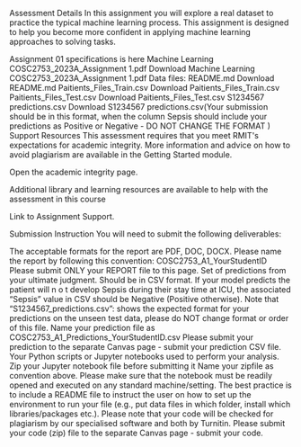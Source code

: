 Assessment Details
In this assignment you will explore a real dataset to practice the typical machine learning process. This assignment is designed to help you become more confident in applying machine learning approaches to solving tasks.

Assignment 01 specifications is here Machine Learning COSC2753_2023A_Assignment 1.pdf Download Machine Learning COSC2753_2023A_Assignment 1.pdf 
Data files:
README.md Download README.md 
Paitients_Files_Train.csv Download Paitients_Files_Train.csv 
Paitients_Files_Test.csv Download Paitients_Files_Test.csv 
S1234567 predictions.csv Download S1234567 predictions.csv(Your submission should be in this format, when the column Sepsis should include your predictions as Positive or Negative - DO NOT CHANGE THE FORMAT )
Support Resources
This assessment requires that you meet RMIT's expectations for academic integrity. More information and advice on how to avoid plagiarism are available in the Getting Started module.

Open the academic integrity page.

Additional library and learning resources are available to help with the assessment in this course

Link to Assignment Support.

Submission Instruction
You will need to submit the following deliverables:

The acceptable formats for the report are PDF, DOC, DOCX. Please name the report by following this convention: COSC2753_A1_YourStudentID
Please submit ONLY your REPORT file to this page.
Set of predictions from your ultimate judgment. Should be in CSV format. If your model predicts the patient will n o t develop Sepsis during their stay time at ICU, the associated “Sepsis” value in CSV should be Negative (Positive otherwise). Note that “S1234567_predictions.csv”: shows the expected format for your predictions on the unseen test data, please do NOT change format or order of this file.
Name your prediction file as COSC2753_A1_Predictions_YourStudentID.csv
Please submit your prediction to the separate Canvas page - submit your prediction CSV file.
Your Python scripts or Jupyter notebooks used to perform your analysis.
Zip your Jupyter notebook file before submitting it
Name your zipfile as convention above.
Please make sure that the notebook must be readily opened and executed on any standard machine/setting. The best practice is to include a README file to instruct the user on how to set up the environment to run your file (e.g., put data files in which folder, install which libraries/packages etc.).
Please note that your code will be checked for plagiarism by our specialised software and both by Turnitin.
Please submit your code (zip) file to the separate Canvas page - submit your code.
